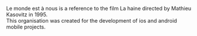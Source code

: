 Le monde est à nous is a reference to the film La haine directed by Mathieu Kasovitz in 1995.<br>
This organisation was created for the development of ios and android mobile projects.